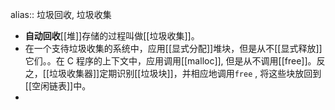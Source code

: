 alias:: 垃圾回收, 垃圾收集

- **自动回收**[[堆]]存储的过程叫做[[垃圾收集]]。
- 在一个支待垃圾收集的系统中，应用[[显式分配]]堆块，但是从不[[显式释放]]它们。。在 C 程序的上下文中，应用调用[[malloc]], 但是从不调用[[free]]。反之，[[垃圾收集器]]定期识别[[垃圾块]]，并相应地调用`free` , 将这些块放回到[[空闲链表]]中。
-